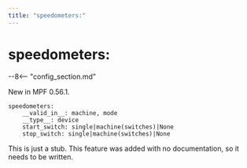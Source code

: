 ```yaml
---
title: "speedometers:"
---
```


# speedometers:


--8<-- "config_section.md"

New in MPF 0.56.1.

```
speedometers:
    __valid_in__: machine, mode
    __type__: device
    start_switch: single|machine(switches)|None
    stop_switch: single|machine(switches)|None
```

This is just a stub. This feature was added with no documentation, so it needs to be written.
